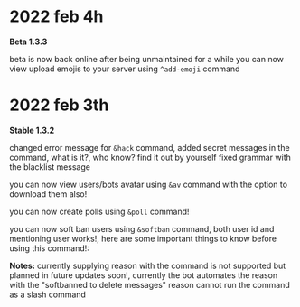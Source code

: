 # 2022 feb 4h

**Beta 1.3.3**

beta is now back online after being unmaintained for a while
you can now view upload emojis to your server using `^add-emoji` command


# 2022 feb 3th

**Stable 1.3.2**

changed error message for `&hack` command, added secret messages in the command, what is it?, who know? find it out by yourself
fixed grammar with the blacklist message

you can now view users/bots avatar using `&av` command with the option to download them also!

you can now create polls using `&poll` command!

you can now soft ban users using `&softban` command, both user id and mentioning user works!, here are some important things to know before using this command!:

**Notes:**
currently supplying reason with the command is not supported but planned in future updates soon!, currently the bot automates the reason with the "softbanned to delete messages" reason
cannot run the command as a slash command

